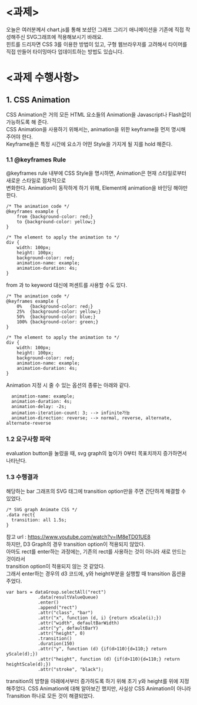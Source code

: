 # <과제>
오늘은 여러분께서 chart.js를 통해 보셨던 그래프 그리기 애니메이션을 기존에 직접 작성해주신 SVG그래프에 적용해보시기 바래요.  
힌트를 드리자면 CSS 3를 이용한 방법이 있고, 구형 웹브라우저를 고려해서 타이머를 직접 만들어 타이밍마다 업데이트하는 방법도 있습니다.  

# <과제 수행사항>

## 1. CSS Animation
  CSS Animation은 거의 모든 HTML 요소들의 Animation을 Javascript나 Flash없이 가능하도록 해 준다.  
  CSS Animation을 사용하기 위해서는, animation을 위한 keyframe을 먼저 명시해 주어야 한다.  
  Keyframe들은 특정 시간에 요소가 어떤 Style을 가지게 될 지를 hold 해준다.  

  ### 1.1 @keyframes Rule
  @keyframes rule 내부에 CSS Style을 명시하면, Animation은 현재 스타일로부터 새로운 스타일로 점차적으로  
  변화한다. Animation이 동작하게 하기 위해, Element에 animation을 바인딩 해야만 한다.  
  ```
  /* The animation code */
  @keyframes example {
      from {background-color: red;}
      to {background-color: yellow;}
  }

  /* The element to apply the animation to */
  div {
      width: 100px;
      height: 100px;
      background-color: red;
      animation-name: example;
      animation-duration: 4s;
  }
  ```
  from 과 to keyword 대신에 퍼센트를 사용할 수도 있다.  
  ```
  /* The animation code */
  @keyframes example {
      0%   {background-color: red;}
      25%  {background-color: yellow;}
      50%  {background-color: blue;}
      100% {background-color: green;}
  }

  /* The element to apply the animation to */
  div {
      width: 100px;
      height: 100px;
      background-color: red;
      animation-name: example;
      animation-duration: 4s;
  }
  ```
  Animation 지정 시 줄 수 있는 옵션의 종류는 아래와 같다.
  ```
    animation-name: example;
    animation-duration: 4s;
    animation-delay: -2s;
    animation-iteration-count: 3; --> infinite가능
    animation-direction: reverse; --> normal, reverse, alternate, alternate-reverse  
  ```

  ### 1.2 요구사항 파악
  evaluation button을 눌렀을 때, svg graph의 높이가 0부터 목표치까지 증가하면서 나타난다.

  ### 1.3 수행결과
  해당하는 bar 그래프의 SVG 태그에 transition option만을 주면 간단하게 해결할 수 있었다.
  ```
  /* SVG graph Animate CSS */
  .data rect{
    transition: all 1.5s;
  }
  ```
  참고 url : https://www.youtube.com/watch?v=IM8eTD01UE8  
  하지만, D3 Graph의 경우 transition option이 적용되지 않았다.  
  아마도 rect를 enter하는 과정에는, 기존의 rect를 사용하는 것이 아니라 새로 만드는 것이라서  
  transition option이 적용되지 않는 것 같았다.  
  그래서 enter하는 경우의 d3 코드에, y와 height부분을 실행할 때 transition 옵션을 주었다.
  ```
  var bars = dataGroup.selectAll("rect")
              .data(resultValueQueue)
              .enter()
              .append("rect")
              .attr("class", "bar")
              .attr("x", function (d, i) {return xScale(i);})
              .attr("width", defaultBarWidth)
              .attr("y", defaultBarY)
              .attr("height", 0)
              .transition()
              .duration(150)
              .attr("y", function (d) {if(d>110){d=110;} return yScale(d);})
              .attr("height", function (d) {if(d>110){d=110;} return heightScale(d);})
              .attr("stroke", "black");
  ```
  transition의 방향을 아래에서부터 증가하도록 하기 위해 초기 y와 height를 위에 지정해주었다. 
  CSS Animation에 대해 알아보긴 했지만, 사실상 CSS Animation이 아니라 Transition 하나로 모든 것이 해결되었다.